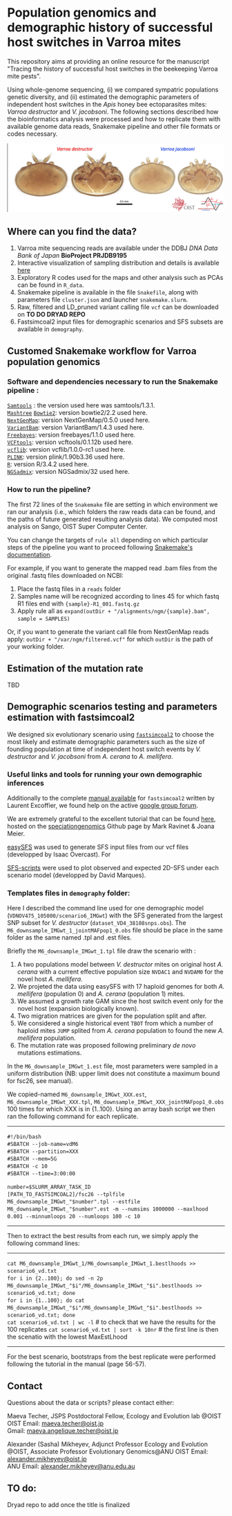# Population genomics and demographic history of successful host switches in Varroa mites

This repository aims at providing an online resource for the manuscript "Tracing the history of successful host switches in the beekeeping Varroa mite pests". 

Using whole-genome sequencing, (i) we compared sympatric populations genetic diversity, and (ii) estimated the demographic parameters of independent host switches in the _Apis_ honey bee ectoparasites mites: _Varroa destructor_ and _V. jacobsoni_. The following sections described how the bioinformatics analysis were processed and how to replicate them with available genome data reads, Snakemake pipeline and other file formats or codes necessary.

<img src="/images/Varroabanner.jpg" alt="Honey bee Varroa mites"/>

## Where can you find the data?

1. Varroa mite sequencing reads are available under the DDBJ _DNA Data Bank of Japan_ **BioProject PRJDB9195**  
2. Interactive visualization of sampling distribution and details is available [here](https://MaevaTecher.github.io/varroa-host-jump)  
3. Exploratory R codes used for the maps and other analysis such as PCAs can be found in `R_data`.
4. Snakemake pipeline is available in the file `Snakefile`, along with parameters file `cluster.json` and launcher `snakemake.slurm`.  
5. Raw, filtered and LD_pruned variant calling file `vcf` can be downloaded on **TO DO DRYAD REPO**  
6. Fastsimcoal2 input files for demographic scenarios and SFS subsets are available in `demography`.

## Customed Snakemake workflow for Varroa population genomics

### Software and dependencies necessary to run the Snakemake pipeline :  

[`Samtools`](http://www.htslib.org/) : the version used here was samtools/1.3.1.  
[`Mashtree`](https://github.com/lskatz/mashtree) 
[`Bowtie2`](http://bowtie-bio.sourceforge.net/bowtie2/index.shtml): version bowtie2/2.2 used here.   
[`NextGenMap`](https://cibiv.github.io/NextGenMap/): version NextGenMap/0.5.0 used here.   
[`VariantBam`](https://github.com/broadinstitute/VariantBam): version VariantBam/1.4.3 used here.   
[`Freebayes`](https://github.com/ekg/freebayes): version freebayes/1.1.0 used here.  
[`VCFtools`](https://vcftools.github.io/index.html): version vcftools/0.1.12b used here.  
[`vcflib`](https://github.com/vcflib/vcflib): version vcflib/1.0.0-rc1 used here.  
[`PLINK`](https://www.cog-genomics.org/plink/): version plink/1.90b3.36 used here.  
[`R`](https://www.r-project.org/): version R/3.4.2 used here.  
[`NGSadmix`](http://www.popgen.dk/software/index.php/NgsAdmix): version NGSadmix/32 used here.  

### How to run the pipeline?  

The first 72 lines of the `Snakemake` file are setting in which environment we ran our analysis (i.e., which folders the raw reads data can be found, and the paths of future generated resulting analysis data). We computed most analysis on Sango, OIST Super Computer Center.

You can change the targets of `rule all` depending on which particular steps of the pipeline you want to proceed following [Snakemake's documentation](https://snakemake.readthedocs.io/en/v3.9.1/).   

For example, if you want to generate the mapped read .bam files from the original .fastq files downloaded on NCBI:  
1. Place the fastq files in a `reads` folder  
2. Samples name will be recognized according to lines 45 for which fastq R1 files end with `{sample}-R1_001.fastq.gz`  
3. Apply rule all as `expand(outDir + "/alignments/ngm/{sample}.bam", sample = SAMPLES)`  

Or, if you want to generate the variant call file from NextGenMap reads apply:
`outDir + "/var/ngm/filtered.vcf"` for which `outDir` is the path of your working folder.


## Estimation of the mutation rate

TBD


## Demographic scenarios testing and parameters estimation with fastsimcoal2

We designed six evolutionary scenario using [`fastsimcoal2`](http://cmpg.unibe.ch/software/fastsimcoal2/) to choose the most likely and estimate demographic parameters such as the size of founding population at time of independent host switch events by _V. destructor_ and _V. jacobsoni_ from _A. cerana_ to _A. mellifera_.

### Useful links and tools for running your own demographic inferences

Additionally to the complete [manual available](http://cmpg.unibe.ch/software/fastsimcoal2/man/fastsimcoal26.pdf) for `fastsimcoal2` written by Laurent Excoffier, we found help on the active [google group forum](https://groups.google.com/forum/?nomobile=true#!forum/fastsimcoal). 

We are extremely grateful to the excellent tutorial that can be found [here](https://speciationgenomics.github.io/fastsimcoal2/), hosted on the [speciationgenomics](https://github.com/speciationgenomics) Github page by Mark Ravinet & Joana Meier. 

[easySFS](https://github.com/isaacovercast/easySFS) was used to generate SFS input files from our vcf files (developped by Isaac Overcast).
For 

[SFS-scripts](https://github.com/marqueda/SFS-scripts) were used to plot observed and expected 2D-SFS under each scenario model (developped by David Marques).

### Templates files in `demography` folder:  

Here I described the command line used for one demographic model (`VDNOV475_105000/scenario6_IMGwt`) with the SFS generated from the largest SNP subset for _V. destructor_ (`dataset_VD4_38108snps.obs`). The `M6_downsample_IMGwt_1_jointMAFpop1_0.obs` file should be place in the same folder as the same named .tpl and .est files.

Briefly the `M6_downsample_IMGwt_1.tpl` file draw the scenario with :  
1. A two populations model between _V. destructor_ mites on original host _A. cerana_ with a current effective population size `NVDAC1` and `NVDAM0` for the novel host _A. mellifera_.
2. We projeted the data using easySFS with 17 haploid genomes for both _A. mellifera_ (population 0) and _A. cerana_ (population 1) mites.
3. We assumed a growth rate GAM since the host switch event only for the novel host (expansion biologically known).
4. Two migration matrices are given for the population split and after.
5. We considered a single historical event `TBOT` from which a number of haploid mites `JUMP` splited from _A. cerana_ population to found the new _A. mellifera_ population.
6. The mutation rate was proposed following preliminary _de novo_ mutations estimations.  
  
In the `M6_downsample_IMGwt_1.est` file, most parameters were sampled in a uniform distribution (NB: upper limit does not constitute a maximum bound for fsc26, see manual).  
  
We copied-named `M6_downsample_IMGwt_XXX.est`, `M6_downsample_IMGwt_XXX.tpl`, `M6_downsample_IMGwt_XXX_jointMAFpop1_0.obs` 100 times for which XXX is in {1..100}. Using an array bash script we then ran the following command for each replicate.  

__________________________

`#!/bin/bash`  
`#SBATCH --job-name=vdM6`  
`#SBATCH --partition=XXX`  
`#SBATCH --mem=5G`  
`#SBATCH -c 10`  
`#SBATCH --time=3:00:00`  
  
`number=$SLURM_ARRAY_TASK_ID`  
`[PATH_TO_FASTSIMCOAL2]/fsc26 --tplfile M6_downsample_IMGwt_"$number".tpl --estfile M6_downsample_IMGwt_"$number".est -m --numsims 1000000 --maxlhood 0.001 --minnumloops 20 --numloops 100 -c 10`  
__________________________


Then to extract the best results from each run, we simply apply the following command lines:  
__________________________
`cat M6_downsample_IMGwt_1/M6_downsample_IMGwt_1.bestlhoods >> scenario6_vd.txt`  
`for i in {2..100}; do sed -n 2p M6_downsample_IMGwt_"$i"/M6_downsample_IMGwt_"$i".bestlhoods >> scenario6_vd.txt; done`  
`for i in {1..100}; do cat M6_downsample_IMGwt_"$i"/M6_downsample_IMGwt_"$i".bestlhoods >> scenario6_vd.txt; done`  
`cat scenario6_vd.txt | wc -l` # to check that we have the results for the 100 replicates 
`cat scenario6_vd.txt | sort -k 10nr` # the first line is then the scenatio with the lowest MaxEstLhood  
__________________________

For the best scenario, bootstraps from the best replicate were performed following the tutorial in the manual (page 56-57). 

## Contact
Questions about the data or scripts? please contact either:  

Maeva Techer, JSPS Postdoctoral Fellow, Ecology and Evolution lab @OIST  
OIST Email: maeva.techer@oist.jp  
Gmail: maeva.angelique.techer@oist.jp  

Alexander (Sasha) Mikheyev, Adjunct Professor Ecology and Evolution @OIST, Associate Professor Evolutionary Genomics@ANU
OIST Email: alexander.mikheyev@oist.jp  
ANU Email: alexander.mikheyev@anu.edu.au 

## TO do:
Dryad repo to add once the title is finalized




